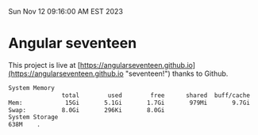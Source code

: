 Sun Nov 12 09:16:00 AM EST 2023

# Angular seventeen


This project is live at [https://angularseventeen.github.io](https://angularseventeen.github.io "seventeen!") thanks to Github.

```bash
System Memory
               total        used        free      shared  buff/cache   available
Mem:            15Gi       5.1Gi       1.7Gi       979Mi       9.7Gi        10Gi
Swap:          8.0Gi       296Ki       8.0Gi
System Storage
638M	.
```
